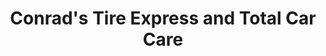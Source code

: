 ---
title: "Conrad's Tire Express and Total Car Care"
url: /akron/conrads-tire-express-and-total-car-care/
shop: tyres
---